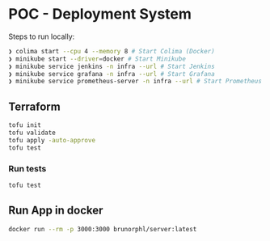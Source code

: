 # POC - Deployment System

Steps to run locally:

```bash
❯ colima start --cpu 4 --memory 8 # Start Colima (Docker)
❯ minikube start --driver=docker # Start Minikube
❯ minikube service jenkins -n infra --url # Start Jenkins
❯ minikube service grafana -n infra --url # Start Grafana
❯ minikube service prometheus-server -n infra --url # Start Prometheus
```

## Terraform

```bash
tofu init
tofu validate
tofu apply -auto-approve
tofu test
```

### Run tests

```bash
tofu test
```

## Run App in docker

```bash
docker run --rm -p 3000:3000 brunorphl/server:latest
```
